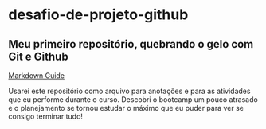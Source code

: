 # desafio-de-projeto-github
## Meu primeiro repositório, quebrando o gelo com Git e Github 

[Markdown Guide](https://www.markdownguide.org/)

Usarei este repositório como arquivo para anotações e para as atividades que eu performe durante o curso. Descobri o bootcamp um pouco atrasado e o planejamento se tornou estudar o máximo que eu puder para ver se consigo terminar tudo!
